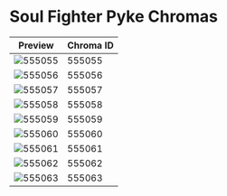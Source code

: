 # Soul Fighter Pyke Chromas

| Preview | Chroma ID |
|---------|-----------|
| ![555055](https://raw.communitydragon.org/latest/plugins/rcp-be-lol-game-data/global/default/v1/champion-chroma-images/555/555055.png) | 555055 |
| ![555056](https://raw.communitydragon.org/latest/plugins/rcp-be-lol-game-data/global/default/v1/champion-chroma-images/555/555056.png) | 555056 |
| ![555057](https://raw.communitydragon.org/latest/plugins/rcp-be-lol-game-data/global/default/v1/champion-chroma-images/555/555057.png) | 555057 |
| ![555058](https://raw.communitydragon.org/latest/plugins/rcp-be-lol-game-data/global/default/v1/champion-chroma-images/555/555058.png) | 555058 |
| ![555059](https://raw.communitydragon.org/latest/plugins/rcp-be-lol-game-data/global/default/v1/champion-chroma-images/555/555059.png) | 555059 |
| ![555060](https://raw.communitydragon.org/latest/plugins/rcp-be-lol-game-data/global/default/v1/champion-chroma-images/555/555060.png) | 555060 |
| ![555061](https://raw.communitydragon.org/latest/plugins/rcp-be-lol-game-data/global/default/v1/champion-chroma-images/555/555061.png) | 555061 |
| ![555062](https://raw.communitydragon.org/latest/plugins/rcp-be-lol-game-data/global/default/v1/champion-chroma-images/555/555062.png) | 555062 |
| ![555063](https://raw.communitydragon.org/latest/plugins/rcp-be-lol-game-data/global/default/v1/champion-chroma-images/555/555063.png) | 555063 |